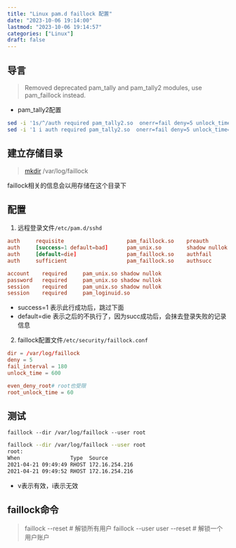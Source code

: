 ```yaml
---
title: "Linux pam.d faillock 配置"
date: "2023-10-06 19:14:00"
lastmod: "2023-10-06 19:14:57"
categories: ["Linux"]
draft: false
---
```


## 导言

> Removed deprecated pam\_tally and pam\_tally2 modules, use pam\_faillock instead.

-   pam\_tally2配置

``` bash
sed -i '1s/^/auth required pam_tally2.so  onerr=fail deny=5 unlock_time=600 even_deny_root root_unlock_time=60/' /etc/pam.d/login
sed -i '1 i auth required pam_tally2.so  onerr=fail deny=5 unlock_time=600 even_deny_root root_unlock_time=60' /etc/pam.d/sshd
```

## 建立存储目录

> [mkdir](https://so.csdn.net/so/search?q=mkdir&spm=1001.2101.3001.7020) /var/log/faillock

faillock相关的信息会以用存储在这个目录下

## 配置

1.  远程登录文件`/etc/pam.d/sshd`

``` conf
auth     requisite                    pam_faillock.so    preauth
auth     [success=1 default=bad]      pam_unix.so        shadow nullok
auth     [default=die]                pam_faillock.so    authfail
auth     sufficient                   pam_faillock.so    authsucc

account    required     pam_unix.so shadow nullok
password   required     pam_unix.so shadow nullok
session    required     pam_unix.so shadow nullok
session    required     pam_loginuid.so
```

-   success=1 表示此行成功后，跳过下面
-   default=die 表示之后的不执行了，因为succ成功后，会抹去登录失败的记录信息

2.  faillock配置文件`/etc/security/faillock.conf`

``` conf
dir = /var/log/faillock
deny = 5
fail_interval = 180
unlock_time = 600

even_deny_root# root也受限
root_unlock_time = 60
```

## 测试

`faillock --dir /var/log/faillock --user root`

``` bash
faillock --dir /var/log/faillock --user root
root:
When                Type  Source                                           Valid
2021-04-21 09:49:49 RHOST 172.16.254.216                                       V
2021-04-21 09:49:52 RHOST 172.16.254.216                                       V
```

-   v表示有效，i表示无效

## faillock命令

> faillock --reset # 解锁所有用户
> faillock --user user --reset # 解锁一个用户账户
